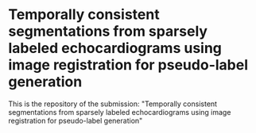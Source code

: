 # Temporally consistent segmentations from sparsely labeled echocardiograms using image registration for pseudo-label generation
This is the repository of the submission: "Temporally consistent segmentations from sparsely labeled echocardiograms using image registration for pseudo-label generation"
